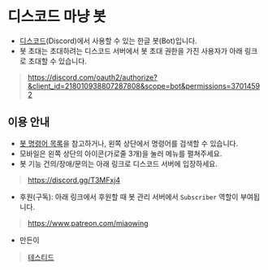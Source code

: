 # 디스코드 마냥 봇

- [디스코드](http://discord.com)(Discord)에서 사용할 수 있는 한글 봇(Bot)입니다.
- 봇 초대는 초대하려는 디스코드 서버에서 봇 초대 권한을 가진 사용자가 아래 링크로 초대할 수 있습니다.

> <https://discord.com/oauth2/authorize?&client_id=218010938807287808&scope=bot&permissions=37014592>

## 이용 안내

- [봇 명령어 목록](command.md)을 참고하거나, 왼쪽 상단에서 명령어를 검색할 수 있습니다.
- 모바일은 왼쪽 상단의 아이콘(가로줄 3개)을 눌러 메뉴를 펼쳐주세요.
- 봇 기능 건의/장애/문의는 아래 링크로 디스코드 서버에 입장하세요.

> <https://discord.gg/T3MFxj4>

- 후원(구독): 아래 링크에서 후원할 때 봇 관리 서버에서 `Subscriber` 역할이 부여됩니다.

> <https://www.patreon.com/miaowing>

- 만든이

> [테스티드](https://tested.kr)
